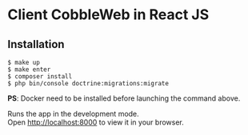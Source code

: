 # Client CobbleWeb in React JS

## Installation

```
$ make up
$ make enter
$ composer install
$ php bin/console doctrine:migrations:migrate
```

**PS**: Docker need to be installed before launching the command above.

Runs the app in the development mode.\
Open [http://localhost:8000](http://localhost:8000) to view it in your browser.

